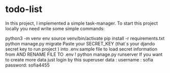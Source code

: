 # todo-list

In this project, I implemented a simple task-manager. To start this project locally you need write some simple commands:

python3 -m venv env
source venv/bin/activate
pip install -r requirements.txt
python manage.py migrate
Paste your SECRET_KEY (that`s your djando secret key to run project ) into .env.sample file to load secret information from AND RENAME FILE TO .env !
python manage.py runserver
If you want to create more data just login by this superuser data : username : sofia password: sofia4455
